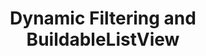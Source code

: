 ---
title: Dynamic Filtering and BuildableListView
tags: 
 - issues
coolness: 6
org: datadesk/django-bakery
link: https://github.com/datadesk/django-bakery/issues/99
---